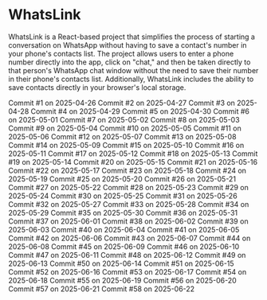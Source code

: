 # WhatsLink

WhatsLink is a React-based project that simplifies the process of starting a conversation on WhatsApp without having to save a contact's number in your phone's contacts list. The project allows users to enter a phone number directly into the app, click on "chat," and then be taken directly to that person's WhatsApp chat window without the need to save their number in their phone's contacts list. Additionally, WhatsLink includes the ability to save contacts directly in your browser's local storage.



Commit #1 on 2025-04-26
Commit #2 on 2025-04-27
Commit #3 on 2025-04-28
Commit #4 on 2025-04-29
Commit #5 on 2025-04-30
Commit #6 on 2025-05-01
Commit #7 on 2025-05-02
Commit #8 on 2025-05-03
Commit #9 on 2025-05-04
Commit #10 on 2025-05-05
Commit #11 on 2025-05-06
Commit #12 on 2025-05-07
Commit #13 on 2025-05-08
Commit #14 on 2025-05-09
Commit #15 on 2025-05-10
Commit #16 on 2025-05-11
Commit #17 on 2025-05-12
Commit #18 on 2025-05-13
Commit #19 on 2025-05-14
Commit #20 on 2025-05-15
Commit #21 on 2025-05-16
Commit #22 on 2025-05-17
Commit #23 on 2025-05-18
Commit #24 on 2025-05-19
Commit #25 on 2025-05-20
Commit #26 on 2025-05-21
Commit #27 on 2025-05-22
Commit #28 on 2025-05-23
Commit #29 on 2025-05-24
Commit #30 on 2025-05-25
Commit #31 on 2025-05-26
Commit #32 on 2025-05-27
Commit #33 on 2025-05-28
Commit #34 on 2025-05-29
Commit #35 on 2025-05-30
Commit #36 on 2025-05-31
Commit #37 on 2025-06-01
Commit #38 on 2025-06-02
Commit #39 on 2025-06-03
Commit #40 on 2025-06-04
Commit #41 on 2025-06-05
Commit #42 on 2025-06-06
Commit #43 on 2025-06-07
Commit #44 on 2025-06-08
Commit #45 on 2025-06-09
Commit #46 on 2025-06-10
Commit #47 on 2025-06-11
Commit #48 on 2025-06-12
Commit #49 on 2025-06-13
Commit #50 on 2025-06-14
Commit #51 on 2025-06-15
Commit #52 on 2025-06-16
Commit #53 on 2025-06-17
Commit #54 on 2025-06-18
Commit #55 on 2025-06-19
Commit #56 on 2025-06-20
Commit #57 on 2025-06-21
Commit #58 on 2025-06-22
